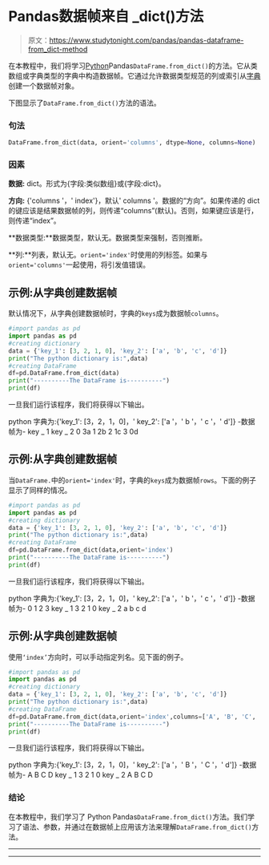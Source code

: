 # Pandas数据帧来自 _dict()方法

> 原文：<https://www.studytonight.com/pandas/pandas-dataframe-from_dict-method>

在本教程中，我们将学习[Python](https://www.studytonight.com/python/getting-started-with-python)Pandas`DataFrame.from_dict()`的方法。它从类数组或字典类型的字典中构造数据帧。它通过允许数据类型规范的列或索引从[字典](https://www.studytonight.com/python/dictionaries-in-python)创建一个数据帧对象。

下图显示了`DataFrame.from_dict()`方法的语法。

### 句法

```py
DataFrame.from_dict(data, orient='columns', dtype=None, columns=None)
```

### 因素

**数据:** dict。形式为{字段:类似数组}或{字段:dict}。

**方向:** {'columns '，' index'}，默认' columns '。数据的“方向”。如果传递的 dict 的键应该是结果数据帧的列，则传递“columns”(默认)。否则，如果键应该是行，则传递“index”。

**数据类型:**数据类型，默认无。数据类型来强制，否则推断。

**列:**列表，默认无。`orient='index'`时使用的列标签。如果与`orient='columns'`一起使用，将引发值错误。

## 示例:从字典创建数据帧

默认情况下，从字典创建数据帧时，字典的`keys`成为数据帧`columns`。

```py
#import pandas as pd
import pandas as pd
#creating dictionary
data = {'key_1': [3, 2, 1, 0], 'key_2': ['a', 'b', 'c', 'd']}
print("The python dictionary is:",data)
#creating DataFrame
df=pd.DataFrame.from_dict(data)
print("----------The DataFrame is----------")
print(df)
```

一旦我们运行该程序，我们将获得以下输出。

python 字典为:{'key_1': [3，2，1，0]，' key_2': ['a '，' b '，' c '，' d']}
-数据帧为-
key _ 1 key _ 2
0 3a
1 2b
2 1c
3 0d

## 示例:从字典创建数据帧

当`DataFrame.`中的`orient='index'`时，字典的`keys`成为数据帧`rows`。下面的例子显示了同样的情况。

```py
#import pandas as pd
import pandas as pd
#creating dictionary
data = {'key_1': [3, 2, 1, 0], 'key_2': ['a', 'b', 'c', 'd']}
print("The python dictionary is:",data)
#creating DataFrame
df=pd.DataFrame.from_dict(data,orient='index')
print("----------The DataFrame is----------")
print(df)
```

一旦我们运行该程序，我们将获得以下输出。

python 字典为:{'key_1': [3，2，1，0]，' key_2': ['a '，' b '，' c '，' d']}
-数据帧为-
0 1 2 3
key _ 1 3 2 1 0
key _ 2 a b c d

## 示例:从字典创建数据帧

使用`‘index’`方向时，可以手动指定列名。见下面的例子。

```py
#import pandas as pd
import pandas as pd
#creating dictionary
data = {'key_1': [3, 2, 1, 0], 'key_2': ['a', 'b', 'c', 'd']}
print("The python dictionary is:",data)
#creating DataFrame
df=pd.DataFrame.from_dict(data,orient='index',columns=['A', 'B', 'C', 'D'])
print("----------The DataFrame is----------")
print(df)
```

一旦我们运行该程序，我们将获得以下输出。

python 字典为:{'key_1': [3，2，1，0]，' key_2': ['a '，' B '，' C '，' d']}
-数据帧为-
A B C D
key _ 1 3 2 1 0
key _ 2 A B C D

### 结论

在本教程中，我们学习了 Python Pandas`DataFrame.from_dict()`方法。我们学习了语法、参数，并通过在数据帧上应用该方法来理解`DataFrame.from_dict()`方法。

* * *

* * *
